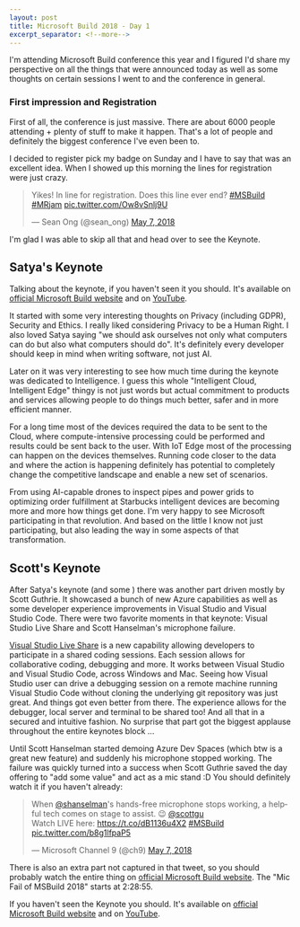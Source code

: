 ```yaml
---
layout: post
title: Microsoft Build 2018 - Day 1
excerpt_separator: <!--more-->
---
```


I'm attending Microsoft Build conference this year and I figured I'd share my perspective on all the things that were announced today as well as some thoughts on certain sessions I went to and the conference in general.
<!--more-->

### First impression and Registration

First of all, the conference is just massive. There are about 6000 people attending + plenty of stuff to make it happen.
That's a lot of people and definitely the biggest conference I've even been to.

I decided to register pick my badge on Sunday and I have to say that was an excellent idea.
When I showed up this morning the lines for registration were just crazy.

<blockquote class="twitter-tweet" data-lang="en"><p lang="en" dir="ltr">Yikes! In line for registration. Does this line ever end? <a href="https://twitter.com/hashtag/MSBuild?src=hash&amp;ref_src=twsrc%5Etfw">#MSBuild</a> <a href="https://twitter.com/hashtag/MRjam?src=hash&amp;ref_src=twsrc%5Etfw">#MRjam</a> <a href="https://t.co/Ow8vSnlj9U">pic.twitter.com/Ow8vSnlj9U</a></p>&mdash; Sean Ong (@sean_ong) <a href="https://twitter.com/sean_ong/status/993510082380943361?ref_src=twsrc%5Etfw">May 7, 2018</a></blockquote>
<script async src="https://platform.twitter.com/widgets.js" charset="utf-8"></script>

I'm glad I was able to skip all that and head over to see the Keynote.

## Satya's Keynote

Talking about the keynote, if you haven't seen it you should. It's available on [official Microsoft Build website](https://developer.microsoft.com/en-us/events/build) and on [YouTube](https://www.youtube.com/watch?v=rd0Rd8w3FZ0).

It started with some very interesting thoughts on Privacy (including GDPR), Security and Ethics.
I really liked considering Privacy to be a Human Right.
I also loved Satya saying "we should ask ourselves not only what computers can do but also what computers should do".
It's definitely every developer should keep in mind when writing software, not just AI.

Later on it was very interesting to see how much time during the keynote was dedicated to Intelligence.
I guess this whole "Intelligent Cloud, Intelligent Edge" thingy is not just words but actual commitment to products and services allowing people to do things much better, safer and in more efficient manner.

For a long time most of the devices required the data to be sent to the Cloud, where compute-intensive processing could be performed and results could be sent back to the user.
With IoT Edge most of the processing can happen on the devices themselves.
Running code closer to the data and where the action is happening definitely has potential to completely change the competitive landscape and enable a new set of scenarios.

From using AI-capable drones to inspect pipes and power grids to optimizing order fulfillment at Starbucks intelligent devices are becoming more and more how things get done.
I'm very happy to see Microsoft participating in that revolution.
And based on the little I know not just participating, but also leading the way in some aspects of that transformation.
## Scott's Keynote

After Satya's keynote (and some ) there was another part driven mostly by Scott Guthrie.
It showcased a bunch of new Azure capabilities as well as some developer experience improvements in Visual Studio and Visual Studio Code. There were two favorite moments in that keynote: Visual Studio Live Share and Scott Hanselman's microphone failure.

[Visual Studio Live Share](https://code.visualstudio.com/visual-studio-live-share) is a new capability allowing developers to participate in a shared coding sessions.
Each session allows for collaborative coding, debugging and more. It works between Visual Studio and Visual Studio Code, across Windows and Mac.
Seeing how Visual Studio user can drive a debugging session on a remote machine running Visual Studio Code without cloning the underlying git repository was just great.
And things got even better from there.
The experience allows for the debugger, local server and terminal to be shared too!
And all that in a secured and intuitive fashion.
No surprise that part got the biggest applause throughout the entire keynotes block ...

Until Scott Hanselman started demoing Azure Dev Spaces (which btw is a great new feature) and suddenly his microphone stopped working.
The failure was quickly turned into a success when Scott Guthrie saved the day offering to "add some value" and act as a mic stand :D
You should definitely watch it if you haven't already:

<blockquote class="twitter-tweet" data-lang="en"><p lang="en" dir="ltr">When <a href="https://twitter.com/shanselman?ref_src=twsrc%5Etfw">@shanselman</a>&#39;s hands-free microphone stops working, a helpful tech comes on stage to assist. 😉 <a href="https://twitter.com/scottgu?ref_src=twsrc%5Etfw">@scottgu</a><br>Watch LIVE here: <a href="https://t.co/dB1136u4X2">https://t.co/dB1136u4X2</a> <a href="https://twitter.com/hashtag/MSBuild?src=hash&amp;ref_src=twsrc%5Etfw">#MSBuild</a> <a href="https://t.co/b8g1lfpaP5">pic.twitter.com/b8g1lfpaP5</a></p>&mdash; Microsoft Channel 9 (@ch9) <a href="https://twitter.com/ch9/status/993559448982470656?ref_src=twsrc%5Etfw">May 7, 2018</a></blockquote>
<script async src="https://platform.twitter.com/widgets.js" charset="utf-8"></script>

There is also an extra part not captured in that tweet, so you should probably watch the entire thing on [official Microsoft Build website](https://developer.microsoft.com/en-us/events/build). The "Mic Fail of MSBuild 2018" starts at 2:28:55.

If you haven't seen the Keynote you should. It's available on [official Microsoft Build website](https://developer.microsoft.com/en-us/events/build) and on [YouTube](https://www.youtube.com/watch?v=rd0Rd8w3FZ0).

